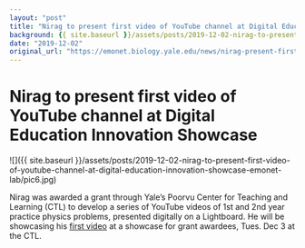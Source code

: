 ```yaml
---
layout: "post"
title: "Nirag to present first video of YouTube channel at Digital Education Innovation Showcase | Emonet Lab"
background: {{ site.baseurl }}/assets/posts/2019-12-02-nirag-to-present-first-video-of-youtube-channel-at-digital-education-innovation-showcase-emonet-lab/pic6.jpg
date: "2019-12-02"
original_url: "https://emonet.biology.yale.edu/news/nirag-present-first-video-youtube-channel-digital-education-innovation-showcase"
---
```

# Nirag to present first video of YouTube channel at Digital Education Innovation Showcase

![]({{ site.baseurl }}/assets/posts/2019-12-02-nirag-to-present-first-video-of-youtube-channel-at-digital-education-innovation-showcase-emonet-lab/pic6.jpg)

Nirag was awarded a grant through Yale’s Poorvu Center for Teaching and Learning (CTL) to develop a series of YouTube videos of 1st and 2nd year practice physics problems, presented digitally on a Lightboard. He will be showcasing his [first video](https://www.youtube.com/watch?v=tY9K6ZbDFtA) at a showcase for grant awardees, Tues. Dec 3 at the CTL.